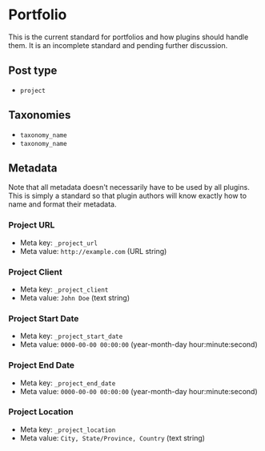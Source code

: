# Portfolio

This is the current standard for portfolios and how plugins should handle them.  It is an incomplete standard and pending further discussion.

## Post type

* `project`

## Taxonomies

* `taxonomy_name`
* `taxonomy_name`

## Metadata

Note that all metadata doesn't necessarily have to be used by all plugins.  This is simply a standard so that plugin authors will know exactly how to name and format their metadata.

### Project URL

* Meta key: `_project_url`
* Meta value: `http://example.com` (URL string)

### Project Client

* Meta key: `_project_client`
* Meta value: `John Doe` (text string)

### Project Start Date

* Meta key: `_project_start_date`
* Meta value: `0000-00-00 00:00:00` (year-month-day hour:minute:second)

### Project End Date

* Meta key: `_project_end_date`
* Meta value: `0000-00-00 00:00:00` (year-month-day hour:minute:second)

### Project Location

* Meta key: `_project_location`
* Meta value: `City, State/Province, Country` (text string)